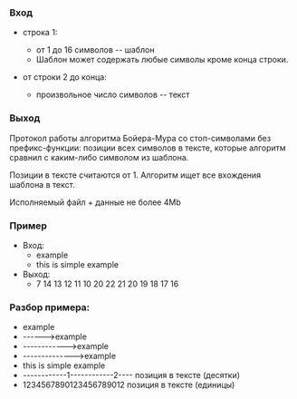 ### Вход
* строка 1:
	* от 1 до 16 символов -- шаблон
	* Шаблон может содержать любые символы кроме конца строки.

* от строки 2 до конца:
	* произвольное число символов -- текст

### Выход
Протокол работы алгоритма Бойера-Мура со стоп-символами без префикс-функции:
позиции всех символов в тексте, которые алгоритм сравнил с каким-либо символом из шаблона.

Позиции в тексте считаются от 1.
Алгоритм ищет все вхождения шаблона в текст.

Исполняемый файл + данные не более 4Mb

### Пример
* Вход:
  * example
  * this is simple example
* Выход:
  * 7 14 13 12 11 10 20 22 21 20 19 18 17 16

### Разбор примера:
* example
* ------>example
* ------------>example
* -------------->example
* this is simple example
* ------------1------------2---- позиция в тексте (десятки)
* 1234567890123456789012 позиция в тексте (единицы)
